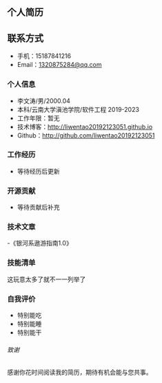 
## 个人简历
## 联系方式
 - 手机：15187841216
 - Email：1320875284@qq.com

### 个人信息
  - 李文涛/男/2000.04
  - 本科/云南大学滇池学院/软件工程 2019-2023
  - 工作年限：暂无
  - 技术博客：http://liwentao20192123051.github.io
  - Github：http://github.com/liwentao20192123051
 
 ### 工作经历
  - 等待经历后更新
 
 ### 开源贡献
  - 等待贡献后补充
 
 ### 技术文章
  -《银河系遨游指南1.0》
 
 ### 技能清单
 这玩意太多了就不一一列举了
 
 ### 自我评价
  - 特别能吃
  - 特别能睡
  - 特别能干

###### 致谢
感谢你花时间阅读我的简历，期待有机会能与您共事。
